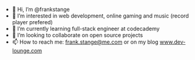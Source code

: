 - 👋 Hi, I’m @frankstange
- 👀 I’m interested in web development, online gaming and music (record player prefered)
- 🌱 I’m currently learning full-stack engineer at codecademy
- 💞️ I’m looking to collaborate on open source projects
- 📫 How to reach me: frank.stange@me.com or on my blog www.dev-lounge.com

<!---
frankstange/frankstange is a ✨ special ✨ repository because its `README.md` (this file) appears on your GitHub profile.
You can click the Preview link to take a look at your changes.
--->
